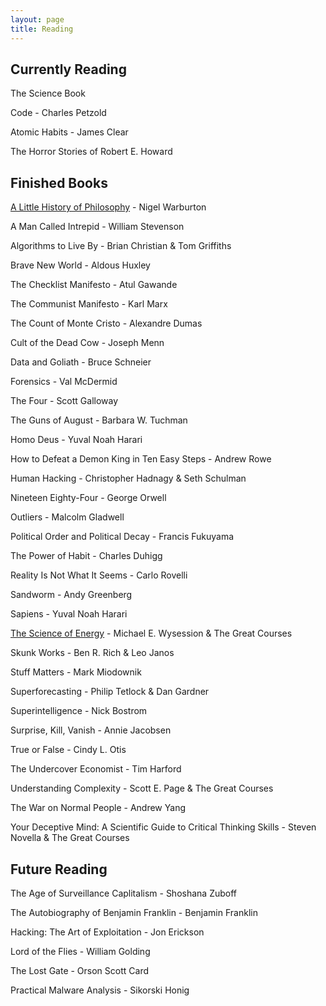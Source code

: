 ```yaml
---
layout: page
title: Reading
---
```


## Currently Reading

The Science Book

Code - Charles Petzold

Atomic Habits - James Clear

The Horror Stories of Robert E. Howard

## Finished Books

[A Little History of Philosophy](/Books/Summaries/alittlehistoryofphilosophy/) - Nigel Warburton

A Man Called Intrepid - William Stevenson

Algorithms to Live By - Brian Christian & Tom Griffiths

Brave New World - Aldous Huxley

The Checklist Manifesto - Atul Gawande

The Communist Manifesto - Karl Marx

The Count of Monte Cristo - Alexandre Dumas

Cult of the Dead Cow - Joseph Menn

Data and Goliath - Bruce Schneier

Forensics - Val McDermid

The Four - Scott Galloway

The Guns of August - Barbara W. Tuchman

Homo Deus - Yuval Noah Harari

How to Defeat a Demon King in Ten Easy Steps - Andrew Rowe

Human Hacking - Christopher Hadnagy & Seth Schulman

Nineteen Eighty-Four - George Orwell

Outliers - Malcolm Gladwell

Political Order and Political Decay - Francis Fukuyama

The Power of Habit - Charles Duhigg

Reality Is Not What It Seems - Carlo Rovelli 

Sandworm - Andy Greenberg

Sapiens - Yuval Noah Harari

[The Science of Energy](/Books/Summaries/scienceofenergy/) - Michael E. Wysession & The Great Courses

Skunk Works - Ben R. Rich & Leo Janos

Stuff Matters - Mark Miodownik

Superforecasting - Philip Tetlock & Dan Gardner

Superintelligence - Nick Bostrom

Surprise, Kill, Vanish - Annie Jacobsen

True or False - Cindy L. Otis

The Undercover Economist - Tim Harford

Understanding Complexity - Scott E. Page & The Great Courses

The War on Normal People - Andrew Yang

Your Deceptive Mind: A Scientific Guide to Critical Thinking Skills - Steven Novella & The Great Courses

## Future Reading 

The Age of Surveillance Caplitalism - Shoshana Zuboff

The Autobiography of Benjamin Franklin - Benjamin Franklin

Hacking: The Art of Exploitation - Jon Erickson

Lord of the Flies - William Golding

The Lost Gate - Orson Scott Card

Practical Malware Analysis - Sikorski Honig


